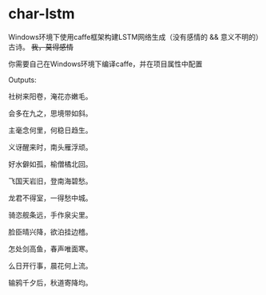 # char-lstm
Windows环境下使用caffe框架构建LSTM网络生成（没有感情的 && 意义不明的）古诗。 ~~我，莫得感情~~

你需要自己在Windows环境下编译caffe，并在项目属性中配置


Outputs:

社树来阳卷，淹花亦嫩毛。

会多在九之，思境带如斜。

主毫念何里，何稳日趋生。

义讶醒来时，南头雁浮顽。

好水僻如孤，榆僧橘北回。

飞国天岩旧，登南海碧愁。

龙君不得室，一得愁中城。

骑恣舰条远，手作泉尖里。

脸臣晴兴降，欲泊挂边稽。

怎处剑高鱼，春声唯面寒。

么日开行事，晨花何上流。

输鸦千夕后，秋道寄降均。

